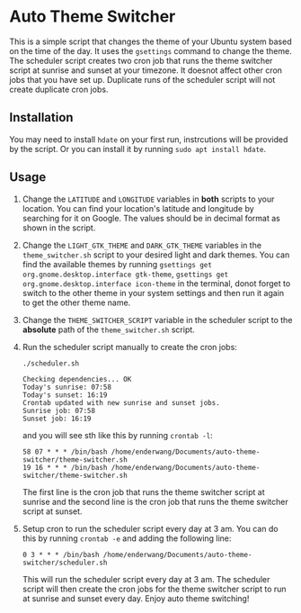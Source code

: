 # Auto Theme Switcher

This is a simple script that changes the theme of your Ubuntu system based on the time of the day. It uses the `gsettings` command to change the theme.
The scheduler script creates two cron job that runs the theme switcher script at sunrise and sunset at your timezone. It doesnot affect other cron jobs that you have set up. Duplicate runs of the scheduler script will not create duplicate cron jobs.

## Installation

You may need to install `hdate` on your first run, instrcutions will be provided by the script. Or you can install it by running `sudo apt install hdate`.

## Usage

1. Change the `LATITUDE` and `LONGITUDE` variables in **both** scripts to your location. You can find your location's latitude and longitude by searching for it on Google. The values should be in decimal format as shown in the script.
2. Change the `LIGHT_GTK_THEME` and `DARK_GTK_THEME` variables in the `theme_switcher.sh` script to your desired light and dark themes. You can find the available themes by running `gsettings get org.gnome.desktop.interface gtk-theme`, `gsettings get org.gnome.desktop.interface icon-theme` in the terminal, donot forget to switch to the other theme in your system settings and then run it again to get the other theme name.

3. Change the `THEME_SWITCHER_SCRIPT` variable in the scheduler script to the **absolute** path of the `theme_switcher.sh` script.

4. Run the scheduler script manually to create the cron jobs:

    ```
    ./scheduler.sh

    Checking dependencies... OK
    Today's sunrise: 07:58
    Today's sunset: 16:19
    Crontab updated with new sunrise and sunset jobs.
    Sunrise job: 07:58
    Sunset job: 16:19
    ```

    and you will see sth like this by running `crontab -l`:

    ```
    58 07 * * * /bin/bash /home/enderwang/Documents/auto-theme-switcher/theme-switcher.sh
    19 16 * * * /bin/bash /home/enderwang/Documents/auto-theme-switcher/theme-switcher.sh
    ```

    The first line is the cron job that runs the theme switcher script at sunrise and the second line is the cron job that runs the theme switcher script at sunset.

5. Setup cron to run the scheduler script every day at 3 am. You can do this by running `crontab -e` and adding the following line:
    ```
    0 3 * * * /bin/bash /home/enderwang/Documents/auto-theme-switcher/scheduler.sh
    ```
    This will run the scheduler script every day at 3 am. The scheduler script will then create the cron jobs for the theme switcher script to run at sunrise and sunset every day. Enjoy auto theme switching!
